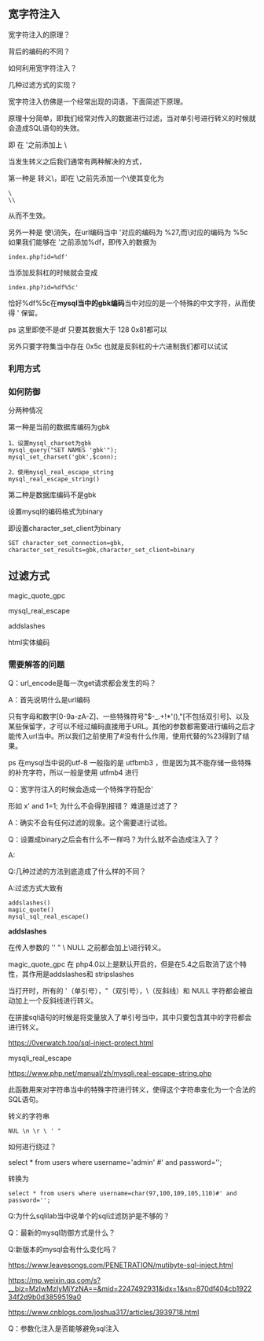 

## 宽字符注入 

宽字符注入的原理？

背后的编码的不同？

如何利用宽字符注入？

几种过滤方式的实现？



宽字符注入仿佛是一个经常出现的词语，下面简述下原理。

原理十分简单，即我们经常对传入的数据进行过滤，当对单引号进行转义的时候就会造成SQL语句的失效。

即 在 '之前添加上 \ 

当发生转义之后我们通常有两种解决的方式，

第一种是 转义\，即在 \之前先添加一个\使其变化为

```
\
\\ 
```

从而不生效。

另外一种是 使\消失，在url编码当中 '对应的编码为 %27,而\对应的编码为 %5c 如果我们能够在 '之前添加%df，即传入的数据为 

```
index.php?id=%df'
```

 当添加反斜杠的时候就会变成  

```
index.php?id=%df%5c'
```

恰好%df%5c在**mysql当中的gbk编码**当中对应的是一个特殊的中文字符，从而使得 ' 保留。

ps 这里即使不是df 只要其数据大于 128 0x81都可以 

另外只要字符集当中存在 0x5c 也就是反斜杠的十六进制我们都可以试试



### 利用方式 

### 如何防御

分两种情况

第一种是当前的数据库编码为gbk 

```
1、设置mysql_charset为gbk
mysql_query("SET NAMES 'gbk'");
mysql_set_charset('gbk',$conn);

2、使用mysql_real_escape_string 
mysql_real_escape_string()
```



第二种是数据库编码不是gbk

设置mysql的编码格式为binary

即设置character_set_client为binary  

```
SET character_set_connection=gbk, character_set_results=gbk,character_set_client=binary
```



## 过滤方式 

magic_quote_gpc

mysql_real_escape 

addslashes

html实体编码 



### 需要解答的问题 

Q：url_encode是每一次get请求都会发生的吗？

A：首先说明什么是url编码 

只有字母和数字[0-9a-zA-Z]、一些特殊符号"$-_.+!*'(),"[不包括双引号]、以及某些保留字，才可以不经过编码直接用于URL。其他的参数都需要进行编码之后才能传入url当中。所以我们之前使用了#没有什么作用，使用代替的%23得到了结果。

ps 在mysql当中说的utf-8 一般指的是 utfbmb3 ，但是因为其不能存储一些特殊的补充字符，所以一般是使用 utfmb4 进行 



Q：宽字符注入的时候会造成一个特殊字符配合'

形如 x' and 1=1; 为什么不会得到报错？ 难道是过滤了？

A：确实不会有任何过滤的现象。这个需要进行试验。

 

Q：设置成binary之后会有什么不一样吗？为什么就不会造成注入了？

A:



Q:几种过滤的方法到底造成了什么样的不同？ 

A:过滤方式大致有 

```
addslashes()
magic_quote() 
mysql_sql_real_escape()
```

**addslashes**

在传入参数的 '' " \ NULL 之前都会加上\进行转义。



magic_quote_gpc 在 php4.0以上是默认开启的，但是在5.4之后取消了这个特性，其作用是addslashes和 stripslashes

当打开时，所有的 '（单引号），"（双引号），\（反斜线）和 NULL 字符都会被自动加上一个反斜线进行转义。

在拼接sql语句的时候是将变量放入了单引号当中，其中只要包含其中的字符都会进行转义。

https://0verwatch.top/sql-inject-protect.html



mysqli_real_escape

https://www.php.net/manual/zh/mysqli.real-escape-string.php 

此函数用来对字符串当中的特殊字符进行转义，使得这个字符串变化为一个合法的SQL语句。

转义的字符串 

```
NUL \n \r \ ' "
```



如何进行绕过？

select * from users where username='admin\' #' and password='';

转换为 

```
select * from users where username=char(97,100,109,105,110)#' and password='';
```



Q:为什么sqlilab当中说单个的sql过滤防护是不够的？ 



Q：最新的mysql防御方式是什么？ 



Q:新版本的mysql会有什么变化吗？



https://www.leavesongs.com/PENETRATION/mutibyte-sql-inject.html

https://mp.weixin.qq.com/s?__biz=MzIwMzIyMjYzNA==&mid=2247492931&idx=1&sn=870df404cb192234f2d9b0d3859519a0

https://www.cnblogs.com/joshua317/articles/3939718.html



Q：参数化注入是否能够避免sql注入 

